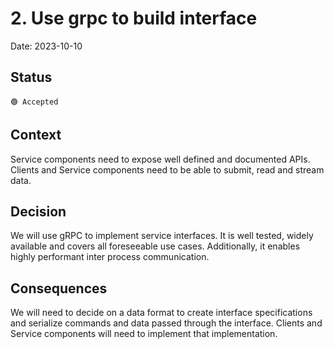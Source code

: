 # 2. Use grpc to build interface

Date: 2023-10-10

## Status
    🟢 Accepted

## Context

Service components need to expose well defined and documented APIs.
Clients and Service components need to be able to submit, read and 
stream data.

## Decision

We will use gRPC to implement service interfaces. It is well tested, 
widely available and covers all foreseeable use cases. 
Additionally, it enables highly performant inter process communication.

## Consequences

We will need to decide on a data format to create interface 
specifications and serialize commands and data passed through the 
interface. Clients and Service components will need to implement 
that implementation. 